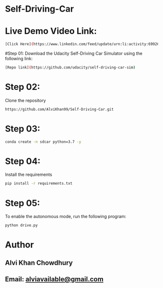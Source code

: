 # Self-Driving-Car

# Live Demo Video Link:

```bash
[Click Here](https://www.linkedin.com/feed/update/urn:li:activity:6992670134557425664/)
```

#Step 01:
Download the Udacity Self-Driving Car Simulator using the following link:

```bash
[Repo link](https://github.com/udacity/self-driving-car-sim)
```

# Step 02:
Clone the repository

```bash
https://github.com/AlviKhan99/Self-Driving-Car.git
```

# Step 03:
```bash
conda create -n sdcar python=3.7 -y
```

# Step 04:
Install the requirements

```bash
pip install -r requirements.txt
```

# Step 05:
To enable the autonomous mode, run the following program:

```bash
python drive.py
```

# Author

## Alvi Khan Chowdhury

## Email: alviavailable@gmail.com
